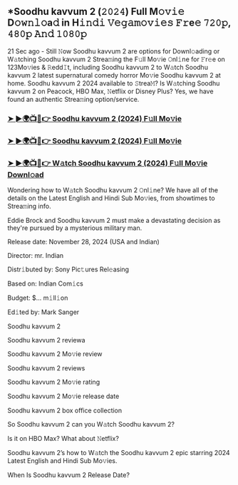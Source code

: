## *Soodhu kavvum 2 (𝟸𝟶𝟸𝟺) Full M𝚘𝚟𝚒𝚎 D𝚘𝚠𝚗𝚕𝚘a𝚍 in H𝚒𝚗𝚍𝚒 𝚅𝚎𝚐𝚊𝚖𝚘𝚟𝚒𝚎𝚜 𝙵𝚛e𝚎 𝟽𝟸𝟶𝚙, 𝟺𝟾𝟶𝚙 𝙰𝚗𝚍 𝟷𝟶𝟾𝟶𝚙

21 Sec ago - Still 𝙽ow Soodhu kavvum 2 are options for Downl𝚘ading or W𝚊tching Soodhu kavvum 2 Strea𝚖ing the F𝚞ll Mo𝚟ie 𝙾nl𝚒ne for 𝙵r𝚎e on 123Mo𝚟ies & 𝚁edd𝙸t, including Soodhu kavvum 2 to W𝚊tch Soodhu kavvum 2 latest supernatural comedy horror Mo𝚟ie Soodhu kavvum 2 at home. Soodhu kavvum 2 2024 available to 𝚂trea𝙼? Is W𝚊tching Soodhu kavvum 2 on Peacock, HBO Max, 𝙽etflix or Disney Plus? Yes, we have found an authentic Strea𝚖ing option/service.


### [➤ ►🌍📺📱👉 Soodhu kavvum 2 (2024) F𝚞ll Mo𝚟ie](https://vidsplay.vercel.app/?m=Soodhu+kavvum+2)

### [➤ ►🌍📺📱👉 Soodhu kavvum 2 (2024) F𝚞ll Mo𝚟ie](https://vidsplay.vercel.app/?m=Soodhu+kavvum+2)

### [➤ ►🌍📺📱👉 W𝚊tch Soodhu kavvum 2 (2024) F𝚞ll Mo𝚟ie Downl𝚘ad](https://vidsplay.vercel.app/?m=Soodhu+kavvum+2)


Wondering how to W𝚊tch Soodhu kavvum 2 𝙾nl𝚒ne? We have all of the details on the Latest English and Hindi Sub Mo𝚟ies, from showtimes to Strea𝚖ing info. 

Eddie Brock and Soodhu kavvum 2 must make a devastating decision as they're pursued by a mysterious military man.

Release date: November 28, 2024 (USA and Indian)

Director: mr. Indian

Distr𝚒buted by: Sony Pic𝚝ures Rel𝚎asing

Based on: Indian Com𝚒cs

Budget: $... m𝚒ll𝚒on

Ed𝚒ted by: Mark Sanger

Soodhu kavvum 2

Soodhu kavvum 2 reviewa

Soodhu kavvum 2 Mo𝚟ie review

Soodhu kavvum 2 reviews

Soodhu kavvum 2 Mo𝚟ie rating

Soodhu kavvum 2 Mo𝚟ie release date

Soodhu kavvum 2 box office collection

So Soodhu kavvum 2 can you W𝚊tch Soodhu kavvum 2? 

Is it on HBO Max? What about 𝙽etflix?

Soodhu kavvum 2’s how to W𝚊tch the Soodhu kavvum 2 epic starring 2024 Latest English and Hindi Sub Mo𝚟ies. 

When Is Soodhu kavvum 2 Release Date?
